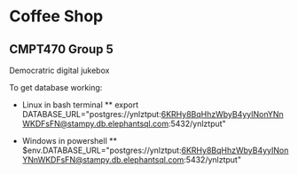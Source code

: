 # Coffee Shop
## CMPT470 Group 5

Democratric digital jukebox

To get database working:
* Linux in bash terminal
** export DATABASE_URL="postgres://ynlztput:6KRHy8BqHhzWbyB4yyINonYNnWKDFsFN@stampy.db.elephantsql.com:5432/ynlztput"

* Windows in powershell
** $env.DATABASE_URL="postgres://ynlztput:6KRHy8BqHhzWbyB4yyINonYNnWKDFsFN@stampy.db.elephantsql.com:5432/ynlztput"